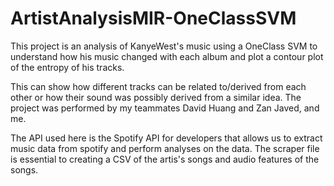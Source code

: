 # ArtistAnalysisMIR-OneClassSVM
This project is an analysis of KanyeWest's music using a OneClass SVM to understand how his music 
changed with each album and plot a contour plot of the entropy of his tracks. 

This can show how different tracks can be related to/derived from each other or how their sound was 
possibly derived from a similar idea. The project was performed by my teammates David Huang and Zan Javed, and me.

The API used here is the Spotify API for developers that allows us to extract music data from spotify and perform analyses on the data. The scraper file is essential to creating a CSV of the artis's songs and audio features of the songs.
